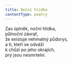 ```yaml
---
title: Noční hlídka
contentType: poetry
---
```


<section>

Zas úplněk, noční hlídka,  
půlnoční závrať,  
že existuje nehmatný půdorys,  
a ti, kteří se odváží  
k chůzi po jeho okrajích,  
prý jsou nesmrtelní.

</section>
